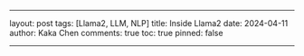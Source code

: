 ---

layout: post
tags: [Llama2, LLM, NLP]
title: Inside Llama2
date: 2024-04-11
author: Kaka Chen
comments: true
toc: true
pinned: false

---